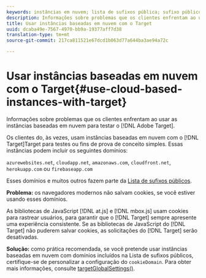 ```yaml
---
keywords: instâncias em nuvem; lista de sufixos pública; sufixo público; cookie; cookie próprio; cookie próprio; azurewebsites.net; cloudapp.net; amazonaws.com; cloudfront.net; herokuapp.com; firebaseapp.com; targetGlobalSettings; cookieDomain
description: Informações sobre problemas que os clientes enfrentam ao usar as instâncias baseadas em nuvem para testar o Adobe Target.
title: Usar instâncias baseadas em nuvem com o Target
uuid: dcaba49e-7567-4970-bb9a-19377aff7d38
translation-type: tm+mt
source-git-commit: 217ca811521e67dcd1b063d77a644ba3ae94a72c

---
```



# Usar instâncias baseadas em nuvem com o Target{#use-cloud-based-instances-with-target}

Informações sobre problemas que os clientes enfrentam ao usar as instâncias baseadas em nuvem para testar o [!DNL Adobe Target].

Os clientes do, às vezes, usam instâncias baseadas em nuvem com o [!DNL Target]Target para testes ou fins de prova de conceito simples. Essas instâncias podem incluir os seguintes domínios:

`azurewebsites.net`, `cloudapp.net`, `amazonaws.com`, `cloudfront.net`, `herokuapp.com` ou `firebaseapp.com`

Esses domínios e muitos outros fazem parte da [Lista de sufixos públicos](https://publicsuffix.org/list/public_suffix_list.dat).

**Problema:** os navegadores modernos não salvam cookies, se você estiver usando esses domínios.

As bibliotecas de JavaScript [!DNL at.js] e [!DNL mbox.js] usam cookies para rastrear usuários, para garantir que o [!DNL Target] sempre apresente uma experiência consistente. Se as bibliotecas de JavaScript do [!DNL Target] não puderem salvar cookies, as solicitações do [!DNL Target] serão desativadas.

**Solução:** como prática recomendada, se você pretende usar instâncias baseadas em nuvem com domínios incluídos na Lista de sufixos públicos, certifique-se de personalizar a configuração do `cookieDomain`. Para obter mais informações, consulte [targetGlobalSettings()](/help/c-implementing-target/c-implementing-target-for-client-side-web/targetgobalsettings.md).
